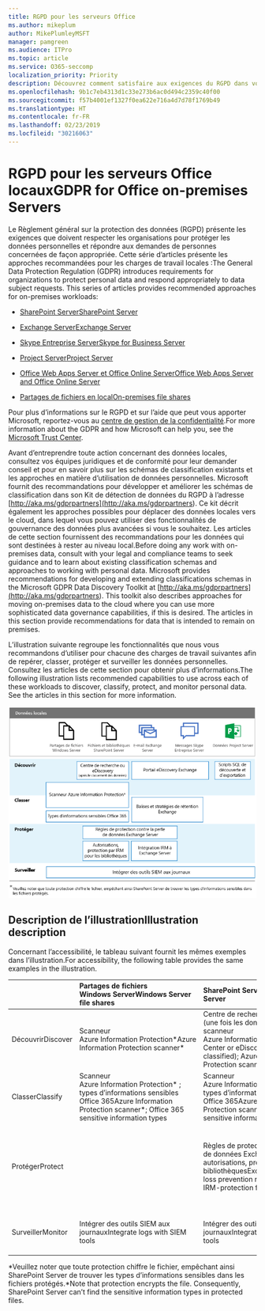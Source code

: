 ```yaml
---
title: RGPD pour les serveurs Office
ms.author: mikeplum
author: MikePlumleyMSFT
manager: pamgreen
ms.audience: ITPro
ms.topic: article
ms.service: O365-seccomp
localization_priority: Priority
description: Découvrez comment satisfaire aux exigences du RGPD dans vos serveurs Office locaux.
ms.openlocfilehash: 9b1c7eb4313d1c33e273b6ac0d494c2359c40f00
ms.sourcegitcommit: f57b4001ef1327f0ea622e716a4d7d78f1769b49
ms.translationtype: HT
ms.contentlocale: fr-FR
ms.lasthandoff: 02/23/2019
ms.locfileid: "30216063"
---
```

# <a name="gdpr-for-office-on-premises-servers"></a><span data-ttu-id="2abc3-103">RGPD pour les serveurs Office locaux</span><span class="sxs-lookup"><span data-stu-id="2abc3-103">GDPR for Office on-premises Servers</span></span>

<span data-ttu-id="2abc3-p101">Le Règlement général sur la protection des données (RGPD) présente les exigences que doivent respecter les organisations pour protéger les données personnelles et répondre aux demandes de personnes concernées de façon appropriée. Cette série d’articles présente les approches recommandées pour les charges de travail locales :</span><span class="sxs-lookup"><span data-stu-id="2abc3-p101">The General Data Protection Regulation (GDPR) introduces requirements for organizations to protect personal data and respond appropriately to data subject requests. This series of articles provides recommended approaches for on-premises workloads:</span></span>

-   [<span data-ttu-id="2abc3-106">SharePoint Server</span><span class="sxs-lookup"><span data-stu-id="2abc3-106">SharePoint Server</span></span>](gdpr-for-sharepoint-server.md)

-   [<span data-ttu-id="2abc3-107">Exchange Server</span><span class="sxs-lookup"><span data-stu-id="2abc3-107">Exchange Server</span></span>](gdpr-for-exchange-server.md)

-   [<span data-ttu-id="2abc3-108">Skype Entreprise Server</span><span class="sxs-lookup"><span data-stu-id="2abc3-108">Skype for Business Server</span></span>](gdpr-for-skype-for-business-server.md)

-   [<span data-ttu-id="2abc3-109">Project Server</span><span class="sxs-lookup"><span data-stu-id="2abc3-109">Project Server</span></span>](gdpr-for-project-server.md)

-   [<span data-ttu-id="2abc3-110">Office Web Apps Server et Office Online Server</span><span class="sxs-lookup"><span data-stu-id="2abc3-110">Office Web Apps Server and Office Online Server</span></span>](gdpr-for-office-online-server.md)

-   [<span data-ttu-id="2abc3-111">Partages de fichiers en local</span><span class="sxs-lookup"><span data-stu-id="2abc3-111">On-premises file shares</span></span>](gdpr-for-on-premises-file-shares.md)

<span data-ttu-id="2abc3-112">Pour plus d’informations sur le RGPD et sur l’aide que peut vous apporter Microsoft, reportez-vous au [centre de gestion de la confidentialité](https://www.microsoft.com/fr-FR/TrustCenter/Privacy/gdpr/default.aspx).</span><span class="sxs-lookup"><span data-stu-id="2abc3-112">For more information about the GDPR and how Microsoft can help you, see the [Microsoft Trust Center](https://www.microsoft.com/fr-FR/TrustCenter/Privacy/gdpr/default.aspx).</span></span>

<span data-ttu-id="2abc3-p102">Avant d’entreprendre toute action concernant des données locales, consultez vos équipes juridiques et de conformité pour leur demander conseil et pour en savoir plus sur les schémas de classification existants et les approches en matière d’utilisation de données personnelles. Microsoft fournit des recommandations pour développer et améliorer les schémas de classification dans son Kit de détection de données du RGPD à l’adresse [http://aka.ms/gdprpartners](<http://aka.ms/gdprpartners>). Ce kit décrit également les approches possibles pour déplacer des données locales vers le cloud, dans lequel vous pouvez utiliser des fonctionnalités de gouvernance des données plus avancées si vous le souhaitez. Les articles de cette section fournissent des recommandations pour les données qui sont destinées à rester au niveau local.</span><span class="sxs-lookup"><span data-stu-id="2abc3-p102">Before doing any work with on-premises data, consult with your legal and compliance teams to seek guidance and to learn about existing classification schemas and approaches to working with personal data. Microsoft provides recommendations for developing and extending classifications schemas in the Microsoft GDPR Data Discovery Toolkit at [http://aka.ms/gdprpartners](<http://aka.ms/gdprpartners>). This toolkit also describes approaches for moving on-premises data to the cloud where you can use more sophisticated data governance capabilities, if this is desired. The articles in this section provide recommendations for data that is intended to remain on premises.</span></span>

<span data-ttu-id="2abc3-p103">L’illustration suivante regroupe les fonctionnalités que nous vous recommandons d’utiliser pour chacune des charges de travail suivantes afin de repérer, classer, protéger et surveiller les données personnelles. Consultez les articles de cette section pour obtenir plus d’informations.</span><span class="sxs-lookup"><span data-stu-id="2abc3-p103">The following illustration lists recommended capabilities to use across each of these workloads to discover, classify, protect, and monitor personal data. See the articles in this section for more information.</span></span>

![](media/gdpr-for-office-servers-image1.png)

## <a name="illustration-description"></a><span data-ttu-id="2abc3-119">Description de l’illustration</span><span class="sxs-lookup"><span data-stu-id="2abc3-119">Illustration description</span></span>

<span data-ttu-id="2abc3-120">Concernant l’accessibilité, le tableau suivant fournit les mêmes exemples dans l’illustration.</span><span class="sxs-lookup"><span data-stu-id="2abc3-120">For accessibility, the following table provides the same examples in the illustration.</span></span>

|             |<span data-ttu-id="2abc3-121">Partages de fichiers Windows Server</span><span class="sxs-lookup"><span data-stu-id="2abc3-121">Windows Server file shares</span></span>|<span data-ttu-id="2abc3-122">SharePoint Server</span><span class="sxs-lookup"><span data-stu-id="2abc3-122">SharePoint Server</span></span>|<span data-ttu-id="2abc3-123">Exchange Server</span><span class="sxs-lookup"><span data-stu-id="2abc3-123">Exchange Server</span></span>|<span data-ttu-id="2abc3-124">Skype Entreprise</span><span class="sxs-lookup"><span data-stu-id="2abc3-124">Skype for Business</span></span>|<span data-ttu-id="2abc3-125">Project Server</span><span class="sxs-lookup"><span data-stu-id="2abc3-125">Project Server</span></span>|
|:------------|:-------------------------|:----------------|:--------------|:-----------------|:-------------|
|<span data-ttu-id="2abc3-126">Découvrir</span><span class="sxs-lookup"><span data-stu-id="2abc3-126">Discover</span></span>|<span data-ttu-id="2abc3-127">Scanneur Azure Information Protection\*</span><span class="sxs-lookup"><span data-stu-id="2abc3-127">Azure Information Protection scanner\*</span></span>|<span data-ttu-id="2abc3-128">Centre de recherche ou eDiscovery (une fois les données classées) ; scanneur Azure Information Protection\*</span><span class="sxs-lookup"><span data-stu-id="2abc3-128">Search Center or eDiscovery (after data is classified); Azure Information Protection scanner\*</span></span>|<span data-ttu-id="2abc3-129">Portail eDiscovery Exchange</span><span class="sxs-lookup"><span data-stu-id="2abc3-129">Exchange eDiscovery Portal</span></span>|<span data-ttu-id="2abc3-130">Portail eDiscovery Exchange</span><span class="sxs-lookup"><span data-stu-id="2abc3-130">Exchange eDiscovery portal</span></span>|<span data-ttu-id="2abc3-131">Scripts SQL de découverte et d’exportation</span><span class="sxs-lookup"><span data-stu-id="2abc3-131">SQL scripts for discovery and exporting</span></span>|
|<span data-ttu-id="2abc3-132">Classer</span><span class="sxs-lookup"><span data-stu-id="2abc3-132">Classify</span></span>|<span data-ttu-id="2abc3-133">Scanneur Azure Information Protection\* ; types d’informations sensibles Office 365</span><span class="sxs-lookup"><span data-stu-id="2abc3-133">Azure Information Protection scanner\*; Office 365 sensitive information types</span></span>|<span data-ttu-id="2abc3-134">Scanneur Azure Information Protection\* ; types d’informations sensibles Office 365</span><span class="sxs-lookup"><span data-stu-id="2abc3-134">Azure Information Protection scanner\*; Office 365 sensitive information types</span></span>|<span data-ttu-id="2abc3-135">Balises et stratégies de rétention Exchange</span><span class="sxs-lookup"><span data-stu-id="2abc3-135">Exchange retention tags and retention policies</span></span>|<span data-ttu-id="2abc3-136">Balises et stratégies de rétention Exchange</span><span class="sxs-lookup"><span data-stu-id="2abc3-136">Exchange retention tags and retention policies</span></span>||
|<span data-ttu-id="2abc3-137">Protéger</span><span class="sxs-lookup"><span data-stu-id="2abc3-137">Protect</span></span>||<span data-ttu-id="2abc3-138">Règles de protection contre la perte de données Exchange Server ; autorisations, protection IRM pour bibliothèques</span><span class="sxs-lookup"><span data-stu-id="2abc3-138">Exchange Server data loss prevention rules; Permissions, IRM-protection for libraries</span></span>|<span data-ttu-id="2abc3-139">Règles de protection contre la perte de données Exchange Server ; intégration IRM avec Exchange Server</span><span class="sxs-lookup"><span data-stu-id="2abc3-139">Exchange Server data loss prevention rules; IRM integration with Exchange Server</span></span>|||
|<span data-ttu-id="2abc3-140">Surveiller</span><span class="sxs-lookup"><span data-stu-id="2abc3-140">Monitor</span></span>|<span data-ttu-id="2abc3-141">Intégrer des outils SIEM aux journaux</span><span class="sxs-lookup"><span data-stu-id="2abc3-141">Integrate logs with SIEM tools</span></span>|<span data-ttu-id="2abc3-142">Intégrer des outils SIEM aux journaux</span><span class="sxs-lookup"><span data-stu-id="2abc3-142">Integrate logs with SIEM tools</span></span>|<span data-ttu-id="2abc3-143">Intégrer des outils SIEM aux journaux</span><span class="sxs-lookup"><span data-stu-id="2abc3-143">Integrate logs with SIEM tools</span></span>|<span data-ttu-id="2abc3-144">Intégrer des outils SIEM aux journaux</span><span class="sxs-lookup"><span data-stu-id="2abc3-144">Integrate logs with SIEM tools</span></span>|<span data-ttu-id="2abc3-145">Intégrer des outils SIEM aux journaux</span><span class="sxs-lookup"><span data-stu-id="2abc3-145">Integrate logs with SIEM tools</span></span>|

<span data-ttu-id="2abc3-p104">\*Veuillez noter que toute protection chiffre le fichier, empêchant ainsi SharePoint Server de trouver les types d’informations sensibles dans les fichiers protégés.</span><span class="sxs-lookup"><span data-stu-id="2abc3-p104">\*Note that protection encrypts the file. Consequently, SharePoint Server can’t find the sensitive information types in protected files.</span></span>
